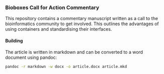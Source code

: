 ### Bioboxes Call for Action Commentary

This repository contains a commentary manuscript written as a call to the
bioinformatics community to get involved. This outlines the advantages of using
containers and standardising their interfaces.

#### Building

The article is written in markdown and can be converted to a word document
using pandoc:

~~~ bash
pandoc -r markdown -w docx -o article.docx article.mkd
~~~
